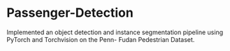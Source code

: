 # Passenger-Detection
Implemented an object detection and instance segmentation pipeline using PyTorch and Torchvision on the Penn- Fudan Pedestrian Dataset.
